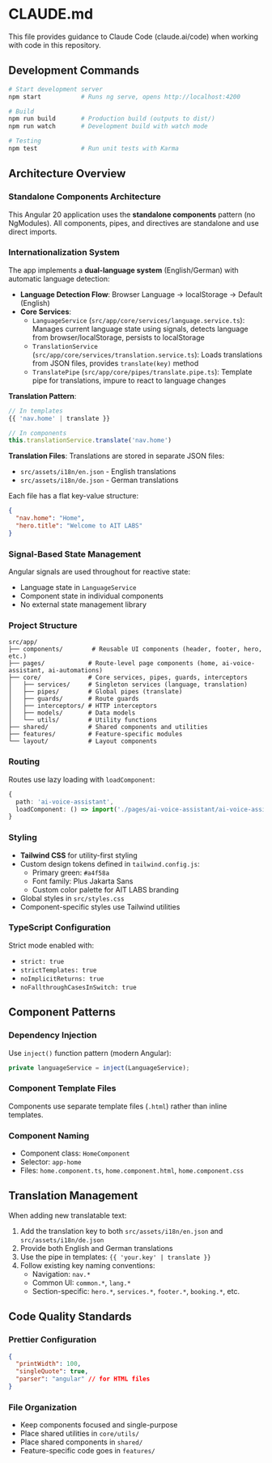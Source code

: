 # CLAUDE.md

This file provides guidance to Claude Code (claude.ai/code) when working with code in this repository.

## Development Commands

```bash
# Start development server
npm start           # Runs ng serve, opens http://localhost:4200

# Build
npm run build       # Production build (outputs to dist/)
npm run watch       # Development build with watch mode

# Testing
npm test            # Run unit tests with Karma
```

## Architecture Overview

### Standalone Components Architecture
This Angular 20 application uses the **standalone components** pattern (no NgModules). All components, pipes, and directives are standalone and use direct imports.

### Internationalization System
The app implements a **dual-language system** (English/German) with automatic language detection:

- **Language Detection Flow**: Browser Language → localStorage → Default (English)
- **Core Services**:
  - `LanguageService` (`src/app/core/services/language.service.ts`): Manages current language state using signals, detects language from browser/localStorage, persists to localStorage
  - `TranslationService` (`src/app/core/services/translation.service.ts`): Loads translations from JSON files, provides `translate(key)` method
  - `TranslatePipe` (`src/app/core/pipes/translate.pipe.ts`): Template pipe for translations, impure to react to language changes

**Translation Pattern**:
```typescript
// In templates
{{ 'nav.home' | translate }}

// In components
this.translationService.translate('nav.home')
```

**Translation Files**: Translations are stored in separate JSON files:
- `src/assets/i18n/en.json` - English translations
- `src/assets/i18n/de.json` - German translations

Each file has a flat key-value structure:
```json
{
  "nav.home": "Home",
  "hero.title": "Welcome to AIT LABS"
}
```

### Signal-Based State Management
Angular signals are used throughout for reactive state:
- Language state in `LanguageService`
- Component state in individual components
- No external state management library

### Project Structure

```
src/app/
├── components/        # Reusable UI components (header, footer, hero, etc.)
├── pages/            # Route-level page components (home, ai-voice-assistant, ai-automations)
├── core/             # Core services, pipes, guards, interceptors
│   ├── services/     # Singleton services (language, translation)
│   ├── pipes/        # Global pipes (translate)
│   ├── guards/       # Route guards
│   ├── interceptors/ # HTTP interceptors
│   ├── models/       # Data models
│   └── utils/        # Utility functions
├── shared/           # Shared components and utilities
├── features/         # Feature-specific modules
└── layout/           # Layout components
```

### Routing
Routes use lazy loading with `loadComponent`:
```typescript
{
  path: 'ai-voice-assistant',
  loadComponent: () => import('./pages/ai-voice-assistant/ai-voice-assistant.component').then(m => m.AiVoiceAssistantComponent)
}
```

### Styling
- **Tailwind CSS** for utility-first styling
- Custom design tokens defined in `tailwind.config.js`:
  - Primary green: `#a4f58a`
  - Font family: Plus Jakarta Sans
  - Custom color palette for AIT LABS branding
- Global styles in `src/styles.css`
- Component-specific styles use Tailwind utilities

### TypeScript Configuration
Strict mode enabled with:
- `strict: true`
- `strictTemplates: true`
- `noImplicitReturns: true`
- `noFallthroughCasesInSwitch: true`

## Component Patterns

### Dependency Injection
Use `inject()` function pattern (modern Angular):
```typescript
private languageService = inject(LanguageService);
```

### Component Template Files
Components use separate template files (`.html`) rather than inline templates.

### Component Naming
- Component class: `HomeComponent`
- Selector: `app-home`
- Files: `home.component.ts`, `home.component.html`, `home.component.css`

## Translation Management

When adding new translatable text:

1. Add the translation key to both `src/assets/i18n/en.json` and `src/assets/i18n/de.json`
2. Provide both English and German translations
3. Use the pipe in templates: `{{ 'your.key' | translate }}`
4. Follow existing key naming conventions:
   - Navigation: `nav.*`
   - Common UI: `common.*`, `lang.*`
   - Section-specific: `hero.*`, `services.*`, `footer.*`, `booking.*`, etc.

## Code Quality Standards

### Prettier Configuration
```json
{
  "printWidth": 100,
  "singleQuote": true,
  "parser": "angular" // for HTML files
}
```

### File Organization
- Keep components focused and single-purpose
- Place shared utilities in `core/utils/`
- Place shared components in `shared/`
- Feature-specific code goes in `features/`
